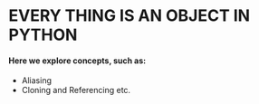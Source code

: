 # EVERY THING IS AN OBJECT IN PYTHON
#### Here we explore concepts, such as:
- Aliasing
- Cloning and Referencing etc.
